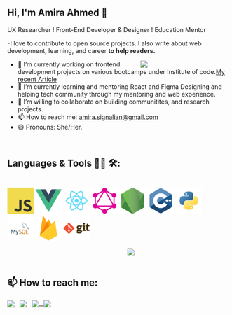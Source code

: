 ## Hi, I'm Amira Ahmed 👋

UX Researcher ! Front-End Developer & Designer ! Education Mentor

-I love to contribute to open source projects. I also write about web development, learning, and career **to help readers.** 

<img align='right' src='https://user-images.githubusercontent.com/5713670/87202985-820dcb80-c2b6-11ea-9f56-7ec461c497c3.gif' width='200'>

- 🔭 I’m currently working on frontend development projects on various bootcamps under Institute of code.[My recent Article](https://www.bathspa.ac.uk/our-people/bath-spa-stories/amira-ahmeds-story/?)
- 🌱 I’m currently learning and mentoring React and Figma Designing and helping tech community through my mentoring and web experience.
- 👯 I’m willing to collaborate on building communitites, and research projects.
- 📫 How to reach me: amira.signalian@gmail.com
- 😄 Pronouns: She/Her.

<br>


## Languages & Tools 👨‍💻 🛠:
</br>
<code><img height="60" src="https://raw.githubusercontent.com/github/explore/80688e429a7d4ef2fca1e82350fe8e3517d3494d/topics/javascript/javascript.png"></code>
<code><img height="60" src="https://raw.githubusercontent.com/github/explore/80688e429a7d4ef2fca1e82350fe8e3517d3494d/topics/vue/vue.png"></code>
<code><img height="60" src="https://raw.githubusercontent.com/github/explore/80688e429a7d4ef2fca1e82350fe8e3517d3494d/topics/react/react.png"></code>
<code><img height="60" src="https://raw.githubusercontent.com/github/explore/5c058a388828bb5fde0bcafd4bc867b5bb3f26f3/topics/graphql/graphql.png"></code>
<code><img height="60" src="https://raw.githubusercontent.com/github/explore/80688e429a7d4ef2fca1e82350fe8e3517d3494d/topics/nodejs/nodejs.png"></code>
<code><img height="60" src="https://raw.githubusercontent.com/github/explore/80688e429a7d4ef2fca1e82350fe8e3517d3494d/topics/cpp/cpp.png"></code>
<code><img height="60" src="https://raw.githubusercontent.com/github/explore/80688e429a7d4ef2fca1e82350fe8e3517d3494d/topics/python/python.png"></code>
<code><img height="60" src="https://raw.githubusercontent.com/github/explore/80688e429a7d4ef2fca1e82350fe8e3517d3494d/topics/mysql/mysql.png"></code>
<code><img height="60" src="https://raw.githubusercontent.com/github/explore/80688e429a7d4ef2fca1e82350fe8e3517d3494d/topics/firebase/firebase.png"></code>
<code><img height="60" src="https://raw.githubusercontent.com/github/explore/80688e429a7d4ef2fca1e82350fe8e3517d3494d/topics/git/git.png"></code>
<p align="center">

<!-- For more icons please follow  https://github.com/MikeCodesDotNET/ColoredBadges -->
 <img align='right' src="https://media.giphy.com/media/ieyl9zmCjO4b4t6qoY/giphy.gif" width="230">
 
  <br></br>
## 📫 How to reach me:
  
[<img align ='center' src="https://img.icons8.com/color/48/000000/linkedin.png" width="3.5%" />](https://www.linkedin.com/in/amira-ahmed-researcher/)  &nbsp; [<img align ='center' src="https://img.icons8.com/fluent/48/000000/instagram-new.png" width="3.5%"/>](https://www.instagram.com/drdesigndotcode/)  &nbsp; <a href="mailto:amira.signalian@gmail.com"> <img align ='center' src="https://img.icons8.com/fluent/48/000000/gmail.png" width="3.5%"/>  &nbsp; [<img align ='center' src="https://img.icons8.com/external-tal-revivo-shadow-tal-revivo/24/000000/external-researchgate-a-social-networking-site-for-scientists-and-researchers-to-share-papers-logo-shadow-tal-revivo.png" width="3.5%"/>](https://www.researchgate.net/profile/Amira-Ahmed-16)

  
</br>
</br>
</br>
